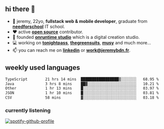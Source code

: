 ## hi there 👋

- 👦 jeremy,  22yo, **fullstack web & mobile developer**, graduate from **[needforschool](https://www.needfor-school.com/)** IT school.
- ❤️ active **[open source](https://github.com/jerembdn)** contributor.
- 🧠 founded **[onruntime studio](https://github.com/onruntime)** which is a digital creation studio.
- 💻 working on **[tonightpass](https://tonightpass.com)**, **[thegreensuits](https://thegreensuits.fr)**, **[musy](https://github.com/musyapp)** and much more...
- 📫 you can reach me on **[linkedin](https://www.linkedin.com/in/jeremybdn/)** or **[work@jeremybdn.fr](mailto:work@jeremybdn.fr)**.

## weekly used languages

<!--START_SECTION:waka-->

```txt
TypeScript        21 hrs 14 mins  █████████████████▒░░░░░░░   68.95 %
Java              3 hrs 8 mins    ██▓░░░░░░░░░░░░░░░░░░░░░░   10.21 %
Other             1 hr 13 mins    █░░░░░░░░░░░░░░░░░░░░░░░░   03.97 %
JSON              1 hr 10 mins    █░░░░░░░░░░░░░░░░░░░░░░░░   03.81 %
CSV               58 mins         ▓░░░░░░░░░░░░░░░░░░░░░░░░   03.18 %
```

<!--END_SECTION:waka-->

### currently listening
[![spotify-github-profile](https://spotify-github-profile.vercel.app/api/view?uid=31ugdvkonmhxzbnkai2r7ue2empe&cover_image=true&theme=natemoo-re&show_offline=false&background_color=121212&bar_color=3356d7&bar_color_cover=false)](https://open.spotify.com/user/31225jnpumbhbpldcz2wjg24aymi)
